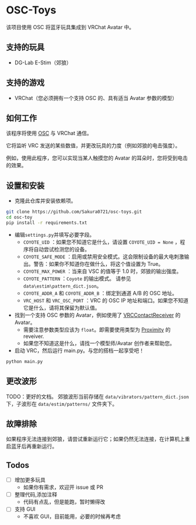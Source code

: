 # OSC-Toys

该项目使用 OSC 将蓝牙玩具集成到 VRChat Avatar 中。

## 支持的玩具

- DG-Lab E-Stim（郊狼）

## 支持的游戏

- VRChat（您必须拥有一个支持 OSC 的、具有适当 Avatar 参数的模型）

## 如何工作

该程序将使用 [OSC](https://docs.vrchat.com/docs/osc-overview) 与 VRChat 通信。

它将监听 VRC 发送的某些数值，并更改玩具的力度（例如郊狼的电击强度）。

例如，使用此程序，您可以实现当某人触摸您的 Avatar 的耳朵时，您将受到电击的效果。

## 设置和安装

- 克隆此仓库并安装依赖项。

```bash
git clone https://github.com/Sakura0721/osc-toys.git
cd osc-toy
pip install -r requirements.txt
```

- 编辑`settings.py`并填写必要字段。
  - `COYOTE_UID` ：如果您不知道它是什么，请设置 `COYOTE_UID = None` ，程序将自动尝试检测您的设备。
  - `COYOTE_SAFE_MODE` ：启用或禁用安全模式。这会限制设备的最大电刺激输出。警告：如果你不知道你在做什么，将这个值设置为 True。
  - `COYOTE_MAX_POWER` ：当来自 VSC 的值等于 1.0 时，郊狼的输出强度。
  - `COYOTE_PATTERN` ：`Coyote` 的输出模式。 请参见`data\estim\pattern_dict.json`。
  - `COYOTE_ADDR_A` 和 `COYOTE_ADDR_B` ：绑定到通道 A/B 的 OSC 地址。
  - `VRC_HOST` 和 `VRC_OSC_PORT` ：VRC 的 OSC IP 地址和端口。如果您不知道它是什么，请将其保留为默认值。
- 找到一个支持 OSC 参数的 Avatar，例如使用了 [VRCContactReceiver](https://docs.vrchat.com/docs/contacts#vrccontactreceiver) 的 Avatar。
  - 需要注意参数类型应该为 `float`。即需要使用类型为 [Proximity](https://docs.vrchat.com/docs/contacts#receiver) 的 reveiver.
  - 如果您不知道这是什么，请找一个模型师/Avatar 创作者来帮助您。
- 启动 VRC，然后运行 main.py。与您的搭档一起享受吧！

```bash
python main.py
```

## 更改波形

TODO：更好的文档。
郊狼波形当前存储在 `data/vibrators/pattern_dict.json` 下，子波形在 `data/estim/patterns/` 文件夹下。

## 故障排除

如果程序无法连接到郊狼，请尝试重新运行它；如果仍然无法连接，在计算机上重启蓝牙后再重新运行。

## Todos

- [ ] 增加更多玩具
  - 如果你有需求，欢迎开 issue 或 PR
- [ ] 整理代码,添加注释
  - 代码有点乱，但是能跑，暂时懒得改
- [ ] 支持 GUI
  - 不喜欢 GUI，目前能用，必要的时候再考虑
